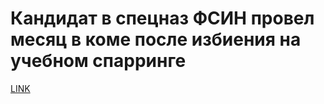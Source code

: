 # Кандидат в спецназ ФСИН провел месяц в коме после избиения на учебном спарринге



[LINK](https://varlamov.ru/2439539.html)